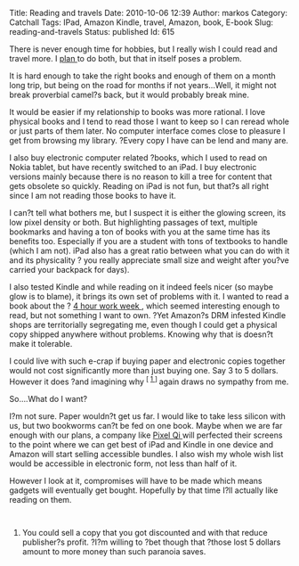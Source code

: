 Title: Reading and travels
Date: 2010-10-06 12:39
Author: markos
Category: Catchall
Tags: IPad, Amazon Kindle, travel, Amazon, book, E-book
Slug: reading-and-travels
Status: published
Id: 615

<div>
 <p>
  There is never enough time for hobbies, but I really wish I could read and travel more. I
  <a href="sabbatical.html">
   plan
  </a>
  to do both, but that in itself poses a problem.
 </p>
 <p>
  It is hard enough to take the right books and enough of them on a month long trip, but being on the road for months if not years…Well, it might not break proverbial camel?s back, but it would probably break mine.
 </p>
 <p>
  It would be easier if my relationship to books was more rational. I love physical books and I tend to read those I want to keep so I can reread whole or just parts of them later. No computer interface comes close to pleasure I get from browsing my library. ?Every copy I have can be lend and many are.
 </p>
 <p>
  I also buy electronic computer related ?books, which I used to read on Nokia tablet, but have recently switched to an iPad. I buy electronic versions mainly because there is no reason to kill a tree for content that gets obsolete so quickly. Reading on iPad is not fun, but that?s all right since I am not reading those books to have it.
 </p>
 <p>
  I can?t tell what bothers me, but I suspect it is either the glowing screen, its low pixel density or both. But highlighting passages of text, multiple bookmarks and having a ton of books with you at the same time has its benefits too. Especially if you are a student with tons of textbooks to handle (which I am not). iPad also has a great ratio between what you can do with it and its physicality ? you really appreciate small size and weight after you?ve carried your backpack for days).
 </p>
 <p>
  I also tested Kindle and while reading on it indeed feels nicer (so maybe glow is to blame), it brings its own set of problems with it. I wanted to read a book about the ?
  <a class="zem_slink" href="http://www.amazon.com/4-Hour-Workweek-Escape-Live-Anywhere/dp/0307353133%3FSubscriptionId%3D0G81C5DAZ03ZR9WH9X82%26tag%3Dzemanta-20%26linkCode%3Dxm2%26camp%3D2025%26creative%3D165953%26creativeASIN%3D0307353133" rel="amazon" title="The 4-Hour Workweek: Escape 9-5, Live Anywhere, and Join the New Rich">
   4 hour work week
  </a>
  , which seemed interesting enough to read, but not something I want to own. ?Yet Amazon?s DRM infested Kindle shops are territorially segregating me, even though I could get a physical copy shipped anywhere without problems. Knowing why that is doesn?t make it tolerable.
 </p>
 <p>
  I could live with such e-crap if buying paper and electronic copies together would not cost significantly more than just buying one. Say 3 to 5 dollars. However it does ?and imagining why
  <sup>
   [
   <a href="#book-1">
    1
   </a>
   ]
  </sup>
  again draws no sympathy from me.
 </p>
 <p>
  So….What do I want?
 </p>
 <p>
  I?m not sure. Paper wouldn?t get us far. I would like to take less silicon with us, but two bookworms can?t be fed on one book. Maybe when we are far enough with our plans, a company like
  <a class="zem_slink" href="http://www.pixelqi.com/" rel="homepage" title="Pixel Qi">
   Pixel Qi
  </a>
  will perfected their screens to the point where we can get best of iPad and Kindle in one device and Amazon will start selling accessible bundles. I also wish my whole wish list would be accessible in electronic form, not less than half of it.
 </p>
 <p>
  However I look at it, compromises will have to be made which means gadgets will eventually get bought. Hopefully by that time I?ll actually like reading on them.
 </p>
 <ol style="margin-top:3em">
  <li id="book-1">
   You could sell a copy that you got discounted and with that reduce publisher?s profit. ?I?m willing to ?bet though that ?those lost 5 dollars amount to more money than such paranoia saves.
  </li>
 </ol>
</div>
